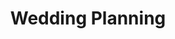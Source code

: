 ---
title: Wedding Planning
menu:
  sidebar:
    name: Wedding Planning
    identifier: wedding-planning
    weight: 30
---